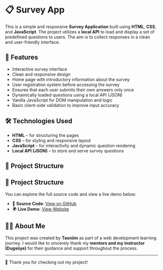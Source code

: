 # 📋 Survey App

This is a simple and responsive **Survey Application** built using **HTML**, **CSS**, and **JavaScript**. The project utilizes a **local API** to load and display a set of predefined questions to users. The aim is to collect responses in a clean and user-friendly interface.

## 🚀 Features

- Interactive survey interface
- Clean and responsive design
- Home page with introductory information about the survey
- User registration system before accessing the survey
- Ensures that each user submits their own answers only once
- Dynamically loaded questions using a local API (JSON)
- Vanilla JavaScript for DOM manipulation and logic
- Basic client-side validation to improve input accuracy

## 🛠️ Technologies Used

- **HTML** – for structuring the pages
- **CSS** – for styling and responsive layout
- **JavaScript** – for interactivity and dynamic question rendering
- **Local API (JSON)** – to store and serve survey questions

## 📂 Project Structure
## 📂 Project Structure

You can explore the full source code and view a live demo below:

- 🔗 **Source Code**: [View on GitHub](https://github.com/dugsiiyeinc/Survey-Application)  
- 🌍 **Live Demo**: [View Website](#) 
  
## 🙋‍♀️ About Me

This project was created by **Tasniim** as part of a web development learning journey. I would like to sincerely thank my **mentors and my instructor (Dugsiiye)** for their guidance and support throughout the process.

---

🎉 Thank you for checking out my project!
